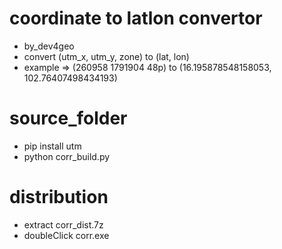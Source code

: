 # coordinate to latlon convertor
* by_dev4geo
* convert (utm_x, utm_y, zone) to (lat, lon)
* example => (260958 1791904 48p) to (16.195878548158053, 102.76407498434193)
# source_folder
* pip install utm 
* python corr_build.py
# distribution
* extract corr_dist.7z
* doubleClick corr.exe

